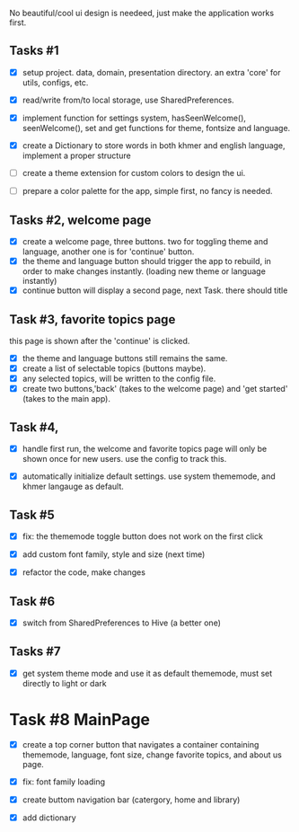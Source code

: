 No beautiful/cool ui design is needeed, just make the application works first.

## Tasks #1
- [x] setup project. data, domain, presentation directory. an extra 'core' for utils, configs, etc.
- [x] read/write from/to local storage, use SharedPreferences.
- [x] implement function for settings system, hasSeenWelcome(), seenWelcome(), 
set and get functions for theme, fontsize and language. 
- [x] create a Dictionary to store words in both khmer and english language, implement a proper structure
- [ ] create a theme extension for custom colors to design the ui. 
- [ ] prepare a color palette for the app, simple first, no fancy is needed.



## Tasks #2, welcome page
- [x] create a welcome page, three buttons. two for toggling theme and language, another one is for 'continue' button.
- [x] the theme and language button should trigger the app to rebuild, in order to make changes instantly. (loading new theme or language instantly)
- [x] continue button will display a second page, next Task.
there should title

## Task #3, favorite topics page
this page is shown after the 'continue' is clicked.
- [x] the theme and language buttons still remains the same.
- [x] create a list of selectable topics (buttons maybe).
- [x] any selected topics, will be written to the config file.
- [x] create two buttons,'back' (takes to the welcome page) and 'get started' (takes to the main app).  

## Task #4, 
- [x] handle first run, the welcome and favorite topics page will only be 
shown once for new users. use the config to track this. 
- [x] automatically initialize default settings. use system thememode, and khmer langauge as default.

  
## Task #5
- [x] fix: the thememode toggle button does not work on the first click
- [x] add custom font family, style and size (next time)
- [x] refactor the code, make changes 

     
## Task #6
- [x] switch from SharedPreferences to Hive (a better one)



## Tasks #7
- [x] get system theme mode and use it as default thememode, must set directly to light or dark 


# Task #8 MainPage 
- [x] create a top corner button that navigates a container containing 
thememode, language, font size, change favorite topics, and about us page.
- [x] fix: font family loading
- [x] create buttom navigation bar (catergory, home and library)
- [x] add dictionary 

